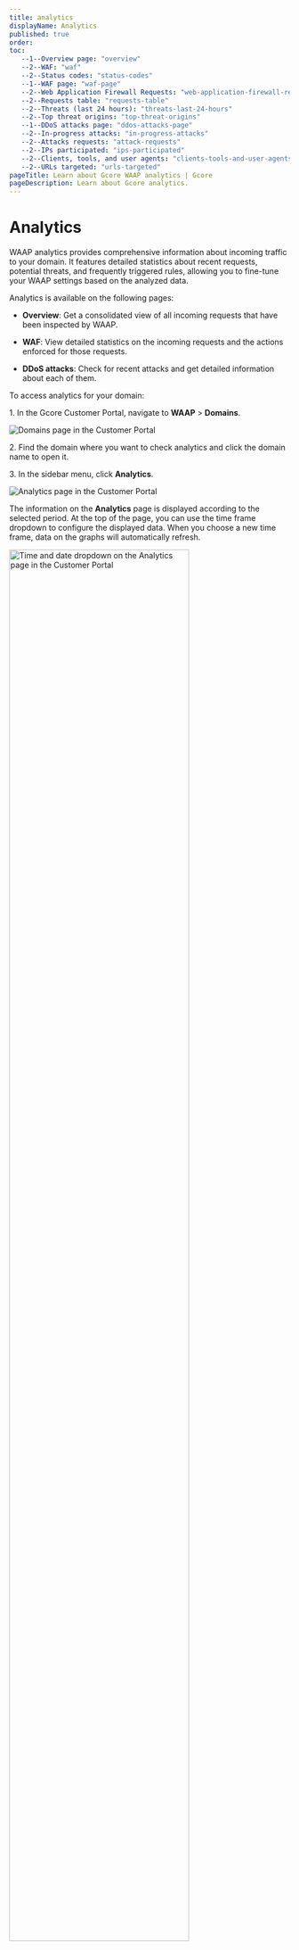 ```yaml
---
title: analytics
displayName: Analytics
published: true
order:
toc:
   --1--Overview page: "overview"
   --2--WAF: "waf"
   --2--Status codes: "status-codes"
   --1--WAF page: "waf-page"
   --2--Web Application Firewall Requests: "web-application-firewall-requests"
   --2--Requests table: "requests-table"
   --2--Threats (last 24 hours): "threats-last-24-hours"
   --2--Top threat origins: "top-threat-origins"   
   --1--DDoS attacks page: "ddos-attacks-page"   
   --2--In-progress attacks: "in-progress-attacks"   
   --2--Attacks requests: "attack-requests"   
   --2--IPs participated: "ips-participated" 
   --2--Clients, tools, and user agents: "clients-tools-and-user-agents" 
   --2--URLs targeted: "urls-targeted"                     
pageTitle: Learn about Gcore WAAP analytics | Gcore
pageDescription: Learn about Gcore analytics.
---
```

# Analytics

WAAP analytics provides comprehensive information about incoming traffic to your domain. It features detailed statistics about recent requests, potential threats, and frequently triggered rules, allowing you to fine-tune your WAAP settings based on the analyzed data. 

Analytics is available on the following pages:  

* **Overview**: Get a consolidated view of all incoming requests that have been inspected by WAAP. 

* **WAF**: View detailed statistics on the incoming requests and the actions enforced for those requests. 

* **DDoS attacks**: Check for recent attacks and get detailed information about each of them. 

To access analytics for your domain: 

1\. In the Gcore Customer Portal, navigate to **WAAP** > **Domains**. 

<img src="https://assets.gcore.pro/docs/waap/analytics/domains-page.png" alt="Domains page in the Customer Portal">

2\. Find the domain where you want to check analytics and click the domain name to open it. 

3\. In the sidebar menu, click **Analytics**. 

<img src="https://assets.gcore.pro/docs/waap/analytics/analytics-page.png" alt="Analytics page in the Customer Portal">

The information on the **Analytics** page is displayed according to the selected period. At the top of the page, you can use the time frame dropdown to configure the displayed data. When you choose a new time frame, data on the graphs will automatically refresh. 

<img src="https://assets.gcore.pro/docs/waap/analytics/time-date-picker.png" alt="Time and date dropdown on the Analytics page in the Customer Portal" width="80%">

## Overview page

This page features general information about incoming requests and contains two graphs: WAF and Status codes. 

### WAF 

This graph shows the total number of incoming requests for the selected period and the number of requests that have been blocked. 

<img src="https://assets.gcore.pro/docs/waap/analytics/overview-waf.png" alt="WAF graph on the Analytics page in the Customer Portal">

You can print the chart or download it in the following formats: png, pdf, csv, xls. 

### Status codes

This graph shows all requests sorted according to the returned status codes: 

* 2xx: Successful 

* 3xx: Redirection 

* 4xx: Client errors 

* 5xx: Server errors  

<img src="https://assets.gcore.pro/docs/waap/analytics/overview-status-codes.png" alt="WAF graph on the Analytics page in the Customer Portal">

You can filter the graph’s data based on the origin of the request: 

* **Edge + origin**: Requests that come from the Edge (cache servers) and origin. 

* **Edge only**: Requests that come from the cache servers only. 

* **Origin only**: Requests that come from the origin server only. 

You can print the chart in pdf format or download it in the following formats: png, pdf, csv, xls.    

## WAF page

This page features detailed statistics on HTTP requests and displays data in the graph format (Web application firewall requests) and as a table (Requests).

### Web Application Firewall Requests

This graph shows information about actions that were applied to incoming requests. The data is displayed in a plot chart format that gives a comprehensive overview of both good and bad requests–potential security threats detected based on a triggered rule.  

<img src="https://assets.gcore.pro/docs/waap/analytics/waf-wafr.png" alt="WAF graph on the Analytics page in the Customer Portal">

You can select the following filters to view specific types of requests: 

* **Monitored requests**: total number of requests proceeded by WAAP. 

* **Policy—blocked**: View requests that were blocked because of a triggered default rule. 

* **Custom rule—blocked**: View requests that were blocked because of a triggered custom rule created in your account. 

* **DDoS L7—blocked**: View requests that were blocked because of a triggered default rule related to DDoS. To learn more about how requests can trigger this rule, check out our Configure WAF for <a href="https://gcore.com/docs/waap/ddos-protection" target="_blank">L7 DDoS protection</a> guide.

* **Passed to origin**: View requests that successfully reached the origin. 

Any changes made to the WAAP requests plot are also displayed in the **Requests** table below the plot: 

* When you click on a particular data point on the plot, the **Requests** table is filtered accordingly. The date, time, and the corresponding traffic type are updated to show information relevant to what you’ve selected on the plot. 

* When you select a specific filter like **Policy – Blocked**, the **Requests** table is filtered to display only information that matches the same filter.  

<alert-element type="tip" title="Tip">
 
Updating filters on the table doesn’t change the data displayed on the Web Application Firewall Requests graph. 
 
</alert-element>

### Requests table

This table displays incoming requests for the past 24 hours, including good and bad ones (potential threats). Request history is retained for 30 days. 

<img src="https://assets.gcore.pro/docs/waap/analytics/waf-requests.png" alt="WAF graph on the Analytics page in the Customer Portal">

You can select multiple filters to get a more granular view of the displayed information in the table.

<table>
<thead>
<tr>
<td style="text-align: left">Table column</td>
<td style="text-align: left">Description</td>
</tr>
</thead>
<tbody>
<tr>
<td style="text-align: left">Request ID</td>
<td style="text-align: left">A unique identifier assigned to each HTTP request.</td>
</tr>
<tr>
<td style="text-align: left">Date</td>
<td style="text-align: left">The date and time when a rule was triggered or request occurred.</td>
</tr>
<tr>
<td style="text-align: left">IP</td>
<td style="text-align: left">The origin IP address of the client.</td>
</tr>
<tr>
<td style="text-align: left">Country</td>
<td style="text-align: left">The origin location of the IP.</td>
</tr>
<tr>
<td style="text-align: left">Response code</td>
<td style="text-align: left">HTTP code returned in response to the request.</td>
</tr>
<tr>
<td style="text-align: left">Security rule triggered</td>
<td style="text-align: left">The default or custom rule name that was triggered by the request. You can click on the rule name to view detailed information about the rule and the triggered request.</td>
</tr>
<tr>
<td style="text-align: left">Security action</td>
<td style="text-align: left">The action that was taken against the request:<br><br>
<b>Allow</b>: Display requests that were allowed to pass.<br>
<b>Block</b>: Display requests that were blocked.<br>
<b>CAPTCHA</b>: Display requests that got the CAPTCHA validation screen, regardless of whether the request passed or failed the validation.<br> 
<b>Handshake (JavaScript validation)</b>: Display requests that were presented with a JavaScript validation screen, regardless of whether the request passed or failed the screen.</td>
</tr>
<tr>
<td style="text-align: left">Result</td>
<td style="text-align: left">The result of the request based on the enforced action. For example, if a request was presented with a Captcha, and the request didn’t pass, then the result is “Blocked”.</td>
</tr>
<tr>
<td style="text-align: left">Create rule</td>
<td style="text-align: left">A button that you can select to create a <a href="https://gcore.com/docs/waap/waf-rules/custom-rules" target="_blank">custom rule</a> for the request.</td>
</tr>
<tr>
<td style="text-align: left">Threats (last 24 hours)</td>
<td style="text-align: left">This section displays the most triggered actions and default rules, along with how many times each of them was triggered.</td>
</tr>
</tbody>
</table>

### Threats (last 24 hours) 

This section displays the most triggered actions and default rules, along with how many times each of them was triggered.  

<img src="https://assets.gcore.pro/docs/waap/analytics/waf-threats.png" alt="WAF graph on the Analytics page in the Customer Portal">

### Top threat origins 

This map and table display the origin location of bad requests (threats) from the last 24 hours. You can view the country from which requests are coming and the total number of requests for that country.  

<img src="https://assets.gcore.pro/docs/waap/analytics/waf-threat-origins.png" alt="WAF graph on the Analytics page in the Customer Portal">

## DDoS attacks page

We provide detailed analytics related to any DDoS attacks that were detected in your domain. DDoS analytics is stored for 32 days. 

### In-progress attacks 

If there is an active DDoS attack, you’ll see a banner at the top of the page in the Customer Portal. 

Clicking the **View attack** link will take you to the DDoS analytics page, where you can view more details related to that specific attack. 

<img src="https://assets.gcore.pro/docs/waap/analytics/ddos-in-progress.png" alt="WAF graph on the Analytics page in the Customer Portal">

### Attacks over time 

Requests associated with DDoS attacks are presented in a plot format.  

To filter DDoS request data by the timeframe of each attack, click the dropdown menu in the top-right corner of the screen and select the checkbox next to the attack you want to view. You can view up to four sets of timeframes simultaneously. 

<img src="https://assets.gcore.pro/docs/waap/analytics/ddos-over-time.png" alt="WAF graph on the Analytics page in the Customer Portal">

### Attack requests 

This table displays more fine-grained information about requests associated with attacks. You can search for specific attacks by clicking the Select field dropdown and entering an IP or response code. 

<table>
<thead>
<tr>
<td style="text-align: left">Table column</td>
<td style="text-align: left">Description</td>
</tr>
</thead>
<tbody>
<tr>
<td style="text-align: left">Request ID</td>
<td style="text-align: left">A unique identifier assigned to each HTTP request.</td>
</tr>
<tr>
<td style="text-align: left">Date</td>
<td style="text-align: left">The date and time when a rule was triggered or request occurred.</td>
</tr>
<tr>
<td style="text-align: left">IP</td>
<td style="text-align: left">The origin IP address of the client.</td>
</tr>
<tr>
<td style="text-align: left">Response code</td>
<td style="text-align: left">HTTP code returned in response to the request.</td>
</tr>
<tr>
<td style="text-align: left">URL targeted</td>
<td style="text-align: left">Top URLs that were requested during a DDoS attack.</td>
</tr>
<tr>
<td style="text-align: left">Result</td>
<td style="text-align: left">The action that was taken against the request.<br><br>

<b>Allow</b>: Display requests that were allowed to pass.
<b>Block</b>: Display requests that were blocked.
<b>CAPTCHA</b>: Display requests that got the CAPTCHA validation screen, regardless of whether the request passed or failed the validation.
<b>Handshake (JavaScript validation)</b>: Display requests that were presented with a JavaScript validation screen, regardless of whether the request passed or failed the screen.</td>
</tr>
<tr>
<td style="text-align: left">Result</td>
<td style="text-align: left">The result of the request based on the enforced action. For example, if a request was presented with a Captcha, and the request didn’t pass, then the result is “Blocked”.</td>
</tr>
<tr>
<td style="text-align: left">Create rule</td>
<td style="text-align: left">A button that you can select to create a <a href="https://gcore.com/docs/waap/waf-rules/custom-rules" target="_blank">custom rule</a> for the request.</td>
</tr>
<tr>
<td style="text-align: left">Threats (last 24 hours)</td>
<td style="text-align: left">This section displays the most triggered actions and default rules, along with how many times each of them was triggered.</td>
</tr>
</tbody>
</table>

To view more details about a specific request listed in this table, click on the **Request ID**. 

### IPs participated 

This table displays a list of the top IP addresses associated with the selected DDoS attack, along with the total number of times each IP has made a request to your domain. 

<img src="https://assets.gcore.pro/docs/waap/analytics/ips-participated.png" alt="WAF graph on the Analytics page in the Customer Portal">


### Clients, tools, and user agents 

This table displays a list of the top clients, tools, and user agents associated with the selected DDoS attack. It also shows the total number of times each of them has made a request to your site. 

<img src="https://assets.gcore.pro/docs/waap/analytics/clients-tools-agents.png" alt="WAF graph on the Analytics page in the Customer Portal">

### URLs targeted 

This table displays a list of the top URLs that were requested during a DDoS attack, along with the number of times each URL was requested. 

<img src="https://assets.gcore.pro/docs/waap/analytics/urls-targeted.png" alt="WAF graph on the Analytics page in the Customer Portal">
